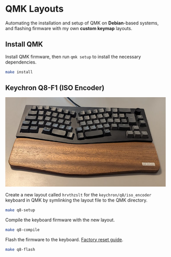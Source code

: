 # QMK Layouts

Automating the installation and setup of QMK on **Debian**-based systems, and flashing firmware with my own **custom keymap** layouts.

## Install QMK

Install QMK firmware, then run `qmk setup` to install the necessary dependencies.

```bash
make install
```

## Keychron Q8-F1 (ISO Encoder)

![Keyhcron Q8-F1](assets/q8-f1.png)

Create a new layout called `hrvthzslt` for the `keychron/q8/iso_encoder` keyboard in QMK by symlinking the layout file to the QMK directory.

```bash
make q8-setup
```

Compile the keyboard firmware with the new layout.

```bash
make q8-compile
```

Flash the firmware to the keyboard. [Factory reset guide](https://keychron.com.au/blogs/archived/how-to-factory-reset-or-flash-firmware-for-your-keychron-q8-keyboard).

```bash
make q8-flash
```
